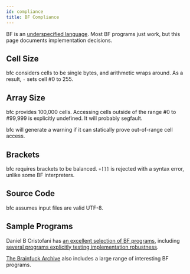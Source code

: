 ```yaml
---
id: compliance
title: BF Compliance
---
```


BF is an [underspecified
language](https://en.wikipedia.org/w/index.php?title=Brainfuck&oldid=1139432166#Portability_issues). Most
BF programs just work, but this page documents implementation
decisions.

## Cell Size

bfc considers cells to be single bytes, and arithmetic wraps
around. As a result, `-` sets cell #0 to 255.

## Array Size

bfc provides 100,000 cells. Accessing cells outside of the range #0 to
#99,999 is explicitly undefined. It will
probably segfault.

bfc will generate a warning if it can statically prove out-of-range
cell access.

## Brackets

bfc requires brackets to be balanced. `+[]]` is rejected with a syntax
error, unlike some BF interpreters.

## Source Code

bfc assumes input files are valid UTF-8.

## Sample Programs

Daniel B Cristofani has [an excellent selection of BF
programs](http://www.hevanet.com/cristofd/brainfuck/), including
[several programs explicitly testing implementation
robustness](http://www.hevanet.com/cristofd/brainfuck/tests.b).

[The Brainfuck Archive](http://esoteric.sange.fi/brainfuck/) also
includes a large range of interesting BF programs.
